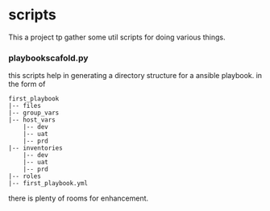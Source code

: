 # scripts

This a project tp gather some util scripts for doing various things.

### playbookscafold.py

this scripts help in generating a directory structure for a ansible playbook. in the form of 

```
first_playbook
|-- files
|-- group_vars
|-- host_vars
    |-- dev
    |-- uat
    |-- prd
|-- inventories
    |-- dev
    |-- uat
    |-- prd
|-- roles
|-- first_playbook.yml

```

there is plenty of rooms for enhancement.
